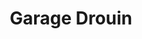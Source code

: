 ---
title: "Garage Drouin"
url: /saint-georges-de-montaigu/garage-drouin/
shop: réparation de voitures
---